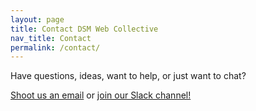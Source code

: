 ```yaml
---
layout: page
title: Contact DSM Web Collective
nav_title: Contact
permalink: /contact/
---
```


Have questions, ideas, want to help, or just want to chat?

<a href="mailto:kjbrumm@gmail.com" target="_blank">Shoot us an email</a> or <a href="http://dsmwebcollective.herokuapp.com" target="_blank">join our Slack channel!</a>
